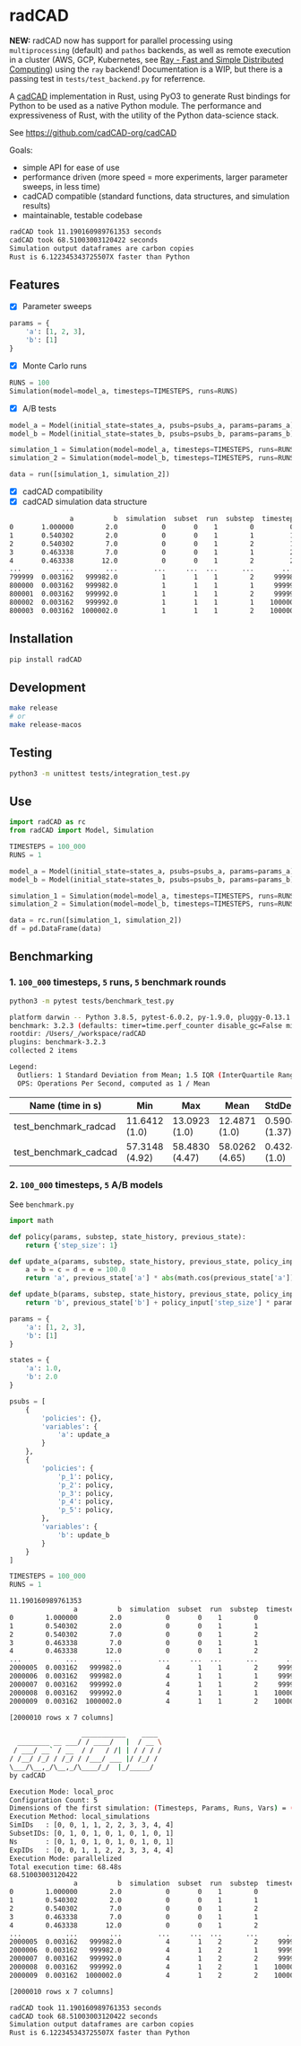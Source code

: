 # radCAD
**NEW:** radCAD now has support for parallel processing using `multiprocessing` (default) and `pathos` backends, as well as remote execution in a cluster (AWS, GCP, Kubernetes, see [Ray - Fast and Simple Distributed Computing](https://ray.io/)) using the `ray` backend! Documentation is a WIP, but there is a passing test in `tests/test_backend.py` for referrence.

A [cadCAD](https://cadcad.org/) implementation in Rust, using PyO3 to generate Rust bindings for Python to be used as a native Python module. The performance and expressiveness of Rust, with the utility of the Python data-science stack.

See https://github.com/cadCAD-org/cadCAD

Goals:
* simple API for ease of use
* performance driven (more speed = more experiments, larger parameter sweeps, in less time)
* cadCAD compatible (standard functions, data structures, and simulation results)
* maintainable, testable codebase

```bash
radCAD took 11.190160989761353 seconds
cadCAD took 68.51003003120422 seconds
Simulation output dataframes are carbon copies
Rust is 6.122345343725507X faster than Python
```

## Features

* [x] Parameter sweeps

```python
params = {
    'a': [1, 2, 3],
    'b': [1]
}
```

* [x] Monte Carlo runs

```python
RUNS = 100
Simulation(model=model_a, timesteps=TIMESTEPS, runs=RUNS)
```

* [x] A/B tests

```python
model_a = Model(initial_state=states_a, psubs=psubs_a, params=params_a)
model_b = Model(initial_state=states_b, psubs=psubs_b, params=params_b)

simulation_1 = Simulation(model=model_a, timesteps=TIMESTEPS, runs=RUNS)
simulation_2 = Simulation(model=model_b, timesteps=TIMESTEPS, runs=RUNS)

data = run([simulation_1, simulation_2])
```

* [x] cadCAD compatibility
* [x] cadCAD simulation data structure

```bash
               a          b  simulation  subset  run  substep  timestep
0       1.000000        2.0           0       0    1        0         0
1       0.540302        2.0           0       0    1        1         1
2       0.540302        7.0           0       0    1        2         1
3       0.463338        7.0           0       0    1        1         2
4       0.463338       12.0           0       0    1        2         2
...          ...        ...         ...     ...  ...      ...       ...
799999  0.003162   999982.0           1       1    1        2     99998
800000  0.003162   999982.0           1       1    1        1     99999
800001  0.003162   999992.0           1       1    1        2     99999
800002  0.003162   999992.0           1       1    1        1    100000
800003  0.003162  1000002.0           1       1    1        2    100000
```

## Installation

```bash
pip install radCAD
```

## Development

```bash
make release
# or
make release-macos
```

## Testing

```bash
python3 -m unittest tests/integration_test.py
```

## Use

```python
import radCAD as rc
from radCAD import Model, Simulation

TIMESTEPS = 100_000
RUNS = 1

model_a = Model(initial_state=states_a, psubs=psubs_a, params=params_a)
model_b = Model(initial_state=states_b, psubs=psubs_b, params=params_b)

simulation_1 = Simulation(model=model_a, timesteps=TIMESTEPS, runs=RUNS)
simulation_2 = Simulation(model=model_b, timesteps=TIMESTEPS, runs=RUNS)

data = rc.run([simulation_1, simulation_2])
df = pd.DataFrame(data)
```

## Benchmarking

### 1. `100_000` timesteps, `5` runs, `5` benchmark rounds

```bash
python3 -m pytest tests/benchmark_test.py

platform darwin -- Python 3.8.5, pytest-6.0.2, py-1.9.0, pluggy-0.13.1
benchmark: 3.2.3 (defaults: timer=time.perf_counter disable_gc=False min_rounds=5 min_time=0.000005 max_time=1.0 calibration_precision=10 warmup=False warmup_iterations=100000)
rootdir: /Users/_/workspace/radCAD
plugins: benchmark-3.2.3
collected 2 items

Legend:
  Outliers: 1 Standard Deviation from Mean; 1.5 IQR (InterQuartile Range) from 1st Quartile and 3rd Quartile.
  OPS: Operations Per Second, computed as 1 / Mean
```

| Name (time in s) | Min | Max | Mean | StdDev | Median | IQR | Outliers | OPS | Rounds | Iterations |
| ---              | --- | --- | ---  | ---    | ---    | --- | ---      | --- | ---    | ---        |
| test_benchmark_radcad  |   11.6412 (1.0)   |   13.0923 (1.0)   |   12.4871 (1.0)   |   0.5904 (1.37)   |  12.7650 (1.0)    |  0.8761 (2.21)     |     2;0 | 0.0801 (1.0)      |     5     |      1 |
| test_benchmark_cadcad  |   57.3148 (4.92)  |   58.4830 (4.47)  |   58.0262 (4.65)  |   0.4324 (1.0)    |  58.0742 (4.55)   |  0.3960 (1.0)      |     2;0 | 0.0172 (0.22)     |     5     |      1 |

### 2. `100_000` timesteps, `5` A/B models

See `benchmark.py`

```python
import math

def policy(params, substep, state_history, previous_state):
    return {'step_size': 1}

def update_a(params, substep, state_history, previous_state, policy_input):
    a = b = c = d = e = 100.0
    return 'a', previous_state['a'] * abs(math.cos(previous_state['a']))

def update_b(params, substep, state_history, previous_state, policy_input):
    return 'b', previous_state['b'] + policy_input['step_size'] * params['a']

params = {
    'a': [1, 2, 3],
    'b': [1]
}

states = {
    'a': 1.0,
    'b': 2.0
}

psubs = [
    {
        'policies': {},
        'variables': {
            'a': update_a
        }
    },
    {
        'policies': {
            'p_1': policy,
            'p_2': policy,
            'p_3': policy,
            'p_4': policy,
            'p_5': policy,
        },
        'variables': {
            'b': update_b
        }
    }
]

TIMESTEPS = 100_000
RUNS = 1
```

```bash
11.190160989761353
                a          b  simulation  subset  run  substep  timestep
0        1.000000        2.0           0       0    1        0         0
1        0.540302        2.0           0       0    1        1         1
2        0.540302        7.0           0       0    1        2         1
3        0.463338        7.0           0       0    1        1         2
4        0.463338       12.0           0       0    1        2         2
...           ...        ...         ...     ...  ...      ...       ...
2000005  0.003162   999982.0           4       1    1        2     99998
2000006  0.003162   999982.0           4       1    1        1     99999
2000007  0.003162   999992.0           4       1    1        2     99999
2000008  0.003162   999992.0           4       1    1        1    100000
2000009  0.003162  1000002.0           4       1    1        2    100000

[2000010 rows x 7 columns]

                  ___________    ____
  ________ __ ___/ / ____/   |  / __ \
 / ___/ __` / __  / /   / /| | / / / /
/ /__/ /_/ / /_/ / /___/ ___ |/ /_/ /
\___/\__,_/\__,_/\____/_/  |_/_____/
by cadCAD

Execution Mode: local_proc
Configuration Count: 5
Dimensions of the first simulation: (Timesteps, Params, Runs, Vars) = (100000, 2, 2, 7)
Execution Method: local_simulations
SimIDs   : [0, 0, 1, 1, 2, 2, 3, 3, 4, 4]
SubsetIDs: [0, 1, 0, 1, 0, 1, 0, 1, 0, 1]
Ns       : [0, 1, 0, 1, 0, 1, 0, 1, 0, 1]
ExpIDs   : [0, 0, 1, 1, 2, 2, 3, 3, 4, 4]
Execution Mode: parallelized
Total execution time: 68.48s
68.51003003120422
                a          b  simulation  subset  run  substep  timestep
0        1.000000        2.0           0       0    1        0         0
1        0.540302        2.0           0       0    1        1         1
2        0.540302        7.0           0       0    1        2         1
3        0.463338        7.0           0       0    1        1         2
4        0.463338       12.0           0       0    1        2         2
...           ...        ...         ...     ...  ...      ...       ...
2000005  0.003162   999982.0           4       1    2        2     99998
2000006  0.003162   999982.0           4       1    2        1     99999
2000007  0.003162   999992.0           4       1    2        2     99999
2000008  0.003162   999992.0           4       1    2        1    100000
2000009  0.003162  1000002.0           4       1    2        2    100000

[2000010 rows x 7 columns]

radCAD took 11.190160989761353 seconds
cadCAD took 68.51003003120422 seconds
Simulation output dataframes are carbon copies
Rust is 6.122345343725507X faster than Python
```
